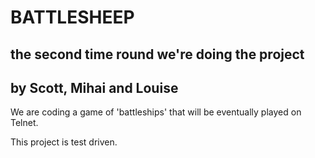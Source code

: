 BATTLESHEEP
===
the second time round we're doing the project
----
by Scott, Mihai and Louise
----
We are coding a game of 'battleships' that will be eventually played on Telnet.

This project is test driven.